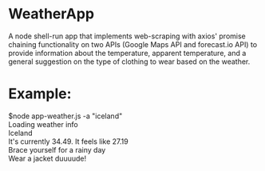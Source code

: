 # WeatherApp
A node shell-run app that implements web-scraping with axios' promise chaining functionality on two APIs (Google Maps API and forecast.io API) to provide information about the temperature, apparent temperature, and a general suggestion on the type of clothing to wear based on the weather. 

# Example:
$node app-weather.js -a "iceland" <br />
Loading weather info <br />
Iceland <br />
 It's currently 34.49. It feels like 27.19<br />
 Brace yourself for a rainy day<br />
 Wear a jacket duuuude!<br />


